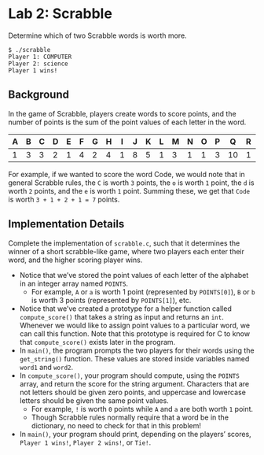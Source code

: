 # Lab 2: Scrabble

Determine which of two Scrabble words is worth more.
```
$ ./scrabble
Player 1: COMPUTER
Player 2: science
Player 1 wins!
```

## Background

In the game of Scrabble, players create words to score points, and the number of points is the sum of the point values of each letter in the word.

| A | B | C | D | E | F | G | H | I | J | K | L | M | N | O | P | Q | R | S | T | U | V | W | X | Y | Z |
| ------ | ------ | ------ | ------ | ------ | ------ | ------ | ------ | ------ | ------ | ------ | ------ | ------ | ------ | ------ | ------ | ------ | ------ | ------ | ------ | ------ | ------ | ------ | ------ | ------ | ------ |
| 1 | 3 | 3 | 2 | 1 | 4 | 2 | 4 | 1 | 8 | 5 | 1 | 3 | 1 | 1 | 3 | 10 | 1 | 1 | 1 | 1 | 4 | 4 | 8 | 4 | 10 |

For example, if we wanted to score the word Code, we would note that in general Scrabble rules, the `C` is worth `3` points, the `o` is worth `1` point, the `d` is worth `2` points, and the `e` is worth `1` point. Summing these, we get that `Code` is worth `3 + 1 + 2 + 1 = 7` points.

## Implementation Details

Complete the implementation of `scrabble.c`, such that it determines the winner of a short scrabble-like game, where two players each enter their word, and the higher scoring player wins.

- Notice that we’ve stored the point values of each letter of the alphabet in an integer array named `POINTS`.
    - For example, `A` or `a` is worth 1 point (represented by `POINTS[0]`), `B` or `b` is worth 3 points (represented by `POINTS[1]`), etc.
- Notice that we’ve created a prototype for a helper function called `compute_score()` that takes a string as input and returns an `int`. Whenever we would like to assign point values to a particular word, we can call this function. Note that this prototype is required for C to know that `compute_score()` exists later in the program.
- In `main()`, the program prompts the two players for their words using the `get_string()` function. These values are stored inside variables named `word1` and `word2`.
- In `compute_score()`, your program should compute, using the `POINTS` array, and return the score for the string argument. Characters that are not letters should be given zero points, and uppercase and lowercase letters should be given the same point values.
    - For example, `!` is worth `0` points while `A` and `a` are both worth `1` point.
    - Though Scrabble rules normally require that a word be in the dictionary, no need to check for that in this problem!
- In `main()`, your program should print, depending on the players’ scores, `Player 1 wins!`, `Player 2 wins!`, or `Tie!`.
